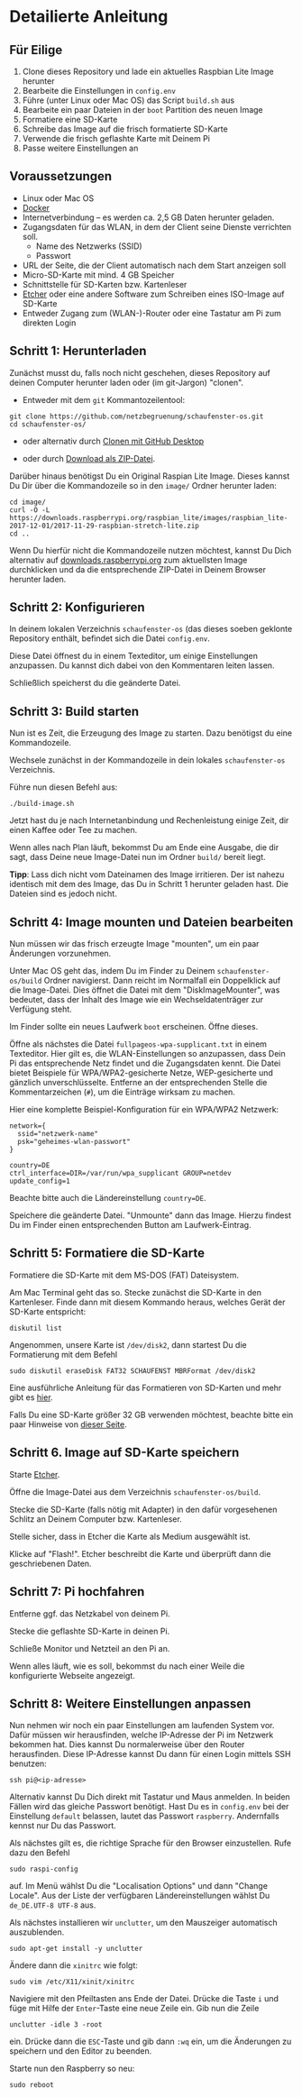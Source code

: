 # Detailierte Anleitung

## Für Eilige

1. Clone dieses Repository und lade ein aktuelles Raspbian Lite Image herunter
2. Bearbeite die Einstellungen in `config.env`
3. Führe (unter Linux oder Mac OS) das Script `build.sh` aus
4. Bearbeite ein paar Dateien in der `boot` Partition des neuen Image
5. Formatiere eine SD-Karte
6. Schreibe das Image auf die frisch formatierte SD-Karte
7. Verwende die frisch geflashte Karte mit Deinem Pi
8. Passe weitere Einstellungen an

## Voraussetzungen

- Linux oder Mac OS
- [Docker](https://www.docker.com/community-edition)
- Internetverbindung – es werden ca. 2,5 GB Daten herunter geladen.
- Zugangsdaten für das WLAN, in dem der Client seine Dienste verrichten
  soll.
  - Name des Netzwerks (SSID)
  - Passwort
- URL der Seite, die der Client automatisch nach dem Start anzeigen soll
- Micro-SD-Karte mit mind. 4 GB Speicher
- Schnittstelle für SD-Karten bzw. Kartenleser
- [Etcher](https://etcher.io/) oder eine andere Software zum Schreiben eines ISO-Image auf SD-Karte
- Entweder Zugang zum (WLAN-)-Router oder eine
  Tastatur am Pi zum direkten Login

## Schritt 1: Herunterladen

Zunächst musst du, falls noch nicht geschehen, dieses
Repository auf deinen Computer herunter laden oder (im
git-Jargon) "clonen".

- Entweder mit dem `git` Kommantozeilentool:

```nohighlight
git clone https://github.com/netzbegruenung/schaufenster-os.git
cd schaufenster-os/
```

- oder alternativ durch [Clonen mit GitHub Desktop](x-github-client://openRepo/https://github.com/netzbegruenung/schaufenster-os)

- oder durch [Download als ZIP-Datei](https://github.com/netzbegruenung/schaufenster-os/archive/master.zip).

Darüber hinaus benötigst Du ein Original Raspian Lite Image. Dieses kannst Du Dir
über die Kommandozeile so in den `image/` Ordner herunter laden:

```nohighlight
cd image/
curl -O -L https://downloads.raspberrypi.org/raspbian_lite/images/raspbian_lite-2017-12-01/2017-11-29-raspbian-stretch-lite.zip
cd ..
```

Wenn Du hierfür nicht die Kommandozeile nutzen möchtest, kannst Du Dich alternativ auf
[downloads.raspberrypi.org](https://downloads.raspberrypi.org/raspbian_lite/images/)
zum aktuellsten Image durchklicken und da die entsprechende ZIP-Datei in
Deinem Browser herunter laden.

## Schritt 2: Konfigurieren

In deinem lokalen Verzeichnis `schaufenster-os` (das dieses soeben geklonte
Repository enthält, befindet sich die Datei `config.env`.

Diese Datei öffnest du in einem Texteditor, um einige Einstellungen anzupassen.
Du kannst dich dabei von den Kommentaren leiten lassen.

Schließlich speicherst du die geänderte Datei.

## Schritt 3: Build starten

Nun ist es Zeit, die Erzeugung des Image zu starten. Dazu benötigst du eine
Kommandozeile.

Wechsele zunächst in der Kommandozeile in dein lokales `schaufenster-os` Verzeichnis.

Führe nun diesen Befehl aus:

    ./build-image.sh

Jetzt hast du je nach Internetanbindung und Rechenleistung einige Zeit, dir
einen Kaffee oder Tee zu machen.

Wenn alles nach Plan läuft, bekommst Du am Ende eine Ausgabe, die dir sagt,
dass Deine neue Image-Datei nun im Ordner `build/` bereit liegt.

**Tipp**: Lass dich nicht vom Dateinamen des Image irritieren. Der ist nahezu
identisch mit dem des Image, das Du in Schritt 1 herunter geladen hast. Die
Dateien sind es jedoch nicht.

## Schritt 4: Image mounten und Dateien bearbeiten

Nun müssen wir das frisch erzeugte Image "mounten", um ein paar Änderungen
vorzunehmen.

Unter Mac OS geht das, indem Du im Finder zu Deinem `schaufenster-os/build`
Ordner navigierst. Dann reicht im Normalfall ein Doppelklick auf die Image-Datei.
Dies öffnet die Datei mit dem "DiskImageMounter", was bedeutet, dass der Inhalt
des Image wie ein Wechseldatenträger zur Verfügung steht.

Im Finder sollte ein neues Laufwerk `boot` erscheinen. Öffne dieses.

Öffne als nächstes die Datei `fullpageos-wpa-supplicant.txt` in einem
Texteditor. Hier gilt es, die WLAN-Einstellungen so anzupassen, dass Dein Pi
das entsprechende Netz findet und die Zugangsdaten kennt. Die Datei bietet
Beispiele für WPA/WPA2-gesicherte Netze, WEP-gesicherte und gänzlich
unverschlüsselte. Entferne an der entsprechenden Stelle die Kommentarzeichen
(`#`), um die Einträge wirksam zu machen.

Hier eine komplette Beispiel-Konfiguration für ein WPA/WPA2 Netzwerk:

```nohighlight
network={
  ssid="netzwerk-name"
  psk="geheimes-wlan-passwort"
}

country=DE
ctrl_interface=DIR=/var/run/wpa_supplicant GROUP=netdev
update_config=1
```

Beachte bitte auch die Ländereinstellung `country=DE`.

Speichere die geänderte Datei. "Unmounte" dann das Image. Hierzu findest Du im
Finder einen entsprechenden Button am Laufwerk-Eintrag.

## Schritt 5: Formatiere die SD-Karte

Formatiere die SD-Karte mit dem MS-DOS (FAT) Dateisystem.

Am Mac Terminal geht das so. Stecke zunächst die SD-Karte in den Kartenleser.
Finde dann mit diesem Kommando heraus, welches Gerät der SD-Karte entspricht:

    diskutil list

Angenommen, unsere Karte ist `/dev/disk2`, dann startest Du die Formatierung mit
dem Befehl

    sudo diskutil eraseDisk FAT32 SCHAUFENST MBRFormat /dev/disk2

Eine ausführliche Anleitung für das Formatieren von SD-Karten und mehr gibt
es [hier](https://www.raspberrypi.org/documentation/installation/installing-images/mac.md).

Falls Du eine SD-Karte größer 32 GB verwenden möchtest, beachte bitte ein paar
Hinweise von [dieser Seite](https://www.raspberrypi.org/documentation/installation/sdxc_formatting.md).

## Schritt 6. Image auf SD-Karte speichern

Starte [Etcher](https://etcher.io/).

Öffne die Image-Datei aus dem Verzeichnis `schaufenster-os/build`.

Stecke die SD-Karte (falls nötig mit Adapter) in den dafür vorgesehenen Schlitz
an Deinem Computer bzw. Kartenleser.

Stelle sicher, dass in Etcher die Karte als Medium ausgewählt ist.

Klicke auf "Flash!". Etcher beschreibt die Karte und überprüft dann die geschriebenen Daten.

## Schritt 7: Pi hochfahren

Entferne ggf. das Netzkabel von deinem Pi.

Stecke die geflashte SD-Karte in deinen Pi.

Schließe Monitor und Netzteil an den Pi an.

Wenn alles läuft, wie es soll, bekommst du nach einer Weile die konfigurierte Webseite angezeigt.

## Schritt 8: Weitere Einstellungen anpassen

Nun nehmen wir noch ein paar Einstellungen am laufenden System vor. Dafür
müssen wir herausfinden, welche IP-Adresse der Pi im Netzwerk bekommen hat.
Dies kannst Du normalerweise über den Router herausfinden. Diese IP-Adresse
kannst Du dann für einen Login mittels SSH benutzen:

    ssh pi@<ip-adresse>

Alternativ kannst Du Dich direkt mit Tastatur und Maus anmelden. In beiden
Fällen wird das gleiche Passwort benötigt. Hast Du es in `config.env` bei
der Einstellung `default` belassen, lautet das Passwort `raspberry`. Andernfalls
kennst nur Du das Passwort.

Als nächstes gilt es, die richtige Sprache für den Browser einzustellen. Rufe dazu den Befehl

    sudo raspi-config

auf. Im Menü wählst Du die "Localisation Options"
und dann "Change Locale". Aus der Liste der
verfügbaren Ländereinstellungen wählst Du
`de_DE.UTF-8 UTF-8` aus.

Als nächstes installieren wir `unclutter`, um den
Mauszeiger automatisch auszublenden.

    sudo apt-get install -y unclutter

Ändere dann die `xinitrc` wie folgt:

    sudo vim /etc/X11/xinit/xinitrc

Navigiere mit den Pfeiltasten ans Ende der Datei.
Drücke die Taste `i` und füge mit Hilfe der `Enter`-Taste eine neue Zeile ein. Gib nun die Zeile

    unclutter -idle 3 -root

ein. Drücke dann die `ESC`-Taste und gib dann `:wq` ein, um die Änderungen zu speichern und den
Editor zu beenden.

Starte nun den Raspberry so neu:

    sudo reboot
